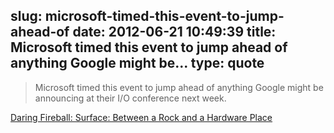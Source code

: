 slug: microsoft-timed-this-event-to-jump-ahead-of
date: 2012-06-21 10:49:39
title: Microsoft timed this event to jump ahead of anything Google might be...
type: quote
---

> Microsoft timed this event to jump ahead of anything Google might be announcing at their I/O conference next week.

[Daring Fireball: Surface: Between a Rock and a Hardware Place](http://daringfireball.net/2012/06/surface_between_rock_and_hardware_place)
